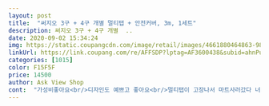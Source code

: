 ```yaml
---
layout: post 
title:  "써지오 3구 + 4구 개별 멀티탭 + 안전커버, 3m, 1세트" 
description: 써지오 3구 + 4구 개별  ..
date: 2020-09-02 15:34:24 
img: https://static.coupangcdn.com/image/retail/images/4661880464863-986de9b1-9315-4eda-afd6-39261af4e6b1.jpg 
linkUrl: https://link.coupang.com/re/AFFSDP?lptag=AF3600438&subid=ahnPublicAsk&pageKey=1555500946&itemId=2660538207&vendorItemId=70651185353&traceid=V0-113-5d97a669b1ebb88b 
categories: [1015] 
color: F15F5F 
price: 14500 
author: Ask View Shop 
cont:  "가성비좋아요<br/>디자인도 예쁘고 좋아요<br/>멀티탭이 고장나서 마트사러갔다 너무 비싸 급 쿠팡쿠팡.<br/> 훨씬 싸고 스피드하게 왔습니다.<br/> 깔끔하고 튼튼해 보입니다.<br/><br/>" 
---
```

